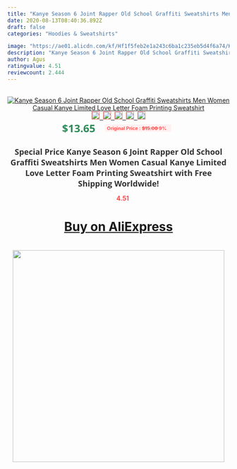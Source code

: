 ```yaml
---
title: "Kanye Season 6 Joint Rapper Old School Graffiti Sweatshirts Men Women Casual Kanye Limited Love Letter Foam Printing Sweatshirt"
date: 2020-08-13T08:40:36.892Z
draft: false
categories: "Hoodies & Sweatshirts"

image: "https://ae01.alicdn.com/kf/Hf1f5feb2e1a243c6ba1c235eb5d4f6a74/Kanye-Season-6-Joint-Rapper-Old-School-Graffiti-Sweatshirts-Men-Women-Casual-Kanye-Limited-Love-Letter.jpg"
description: "Kanye Season 6 Joint Rapper Old School Graffiti Sweatshirts Men Women Casual Kanye Limited Love Letter Foam Printing Sweatshirt"
author: Agus
ratingvalue: 4.51
reviewcount: 2.444
---
```

<br>
<div style="text-align: center;">
<a href="https://s.click.aliexpress.com/e/_9ynWzn" target="_blank" rel="nofollow noopener noreferrer"><img alt="Kanye Season 6 Joint Rapper Old School Graffiti Sweatshirts Men Women Casual Kanye Limited Love Letter Foam Printing Sweatshirt" class="magnifier-image" src="https://ae01.alicdn.com/kf/Hf1f5feb2e1a243c6ba1c235eb5d4f6a74/Kanye-Season-6-Joint-Rapper-Old-School-Graffiti-Sweatshirts-Men-Women-Casual-Kanye-Limited-Love-Letter.jpg_640x640.jpg">
<br>
<img style="border:1px solid salmon" src="https://ae01.alicdn.com/kf/Hf1f5feb2e1a243c6ba1c235eb5d4f6a74/Kanye-Season-6-Joint-Rapper-Old-School-Graffiti-Sweatshirts-Men-Women-Casual-Kanye-Limited-Love-Letter.jpg_120x120.jpg">&nbsp;&nbsp;<img style="border:1px solid salmon" src="https://ae01.alicdn.com/kf/Hc918565955de47e8bbb5e326f44e4c7cm/Kanye-Season-6-Joint-Rapper-Old-School-Graffiti-Sweatshirts-Men-Women-Casual-Kanye-Limited-Love-Letter.jpg_120x120.jpg">&nbsp;&nbsp;<img style="border:1px solid salmon" src="https://ae01.alicdn.com/kf/H631a5d1f22184599b591ade847763b4aR/Kanye-Season-6-Joint-Rapper-Old-School-Graffiti-Sweatshirts-Men-Women-Casual-Kanye-Limited-Love-Letter.jpg_120x120.jpg">&nbsp;&nbsp;<img style="border:1px solid salmon" src="https://ae01.alicdn.com/kf/H2f597cc12c6e4cd5b1ae988446aa72c2T/Kanye-Season-6-Joint-Rapper-Old-School-Graffiti-Sweatshirts-Men-Women-Casual-Kanye-Limited-Love-Letter.jpg_120x120.jpg">&nbsp;&nbsp;<img style="border:1px solid salmon" src="https://ae01.alicdn.com/kf/H30d86470e8984af688e43f114c717197W/Kanye-Season-6-Joint-Rapper-Old-School-Graffiti-Sweatshirts-Men-Women-Casual-Kanye-Limited-Love-Letter.jpg_120x120.jpg"></a></div><br0>
<div style="text-align: center;"><span style="background-color: white; border: 0px; box-sizing: border-box; color: seagreen; display: inline-block; font-family: &quot;open sans&quot; , &quot;arial&quot; , &quot;helvetica&quot; , sans-serif , &quot;heiti&quot;; font-size: 24px; font-stretch: inherit; font-weight: 700; line-height: inherit; margin: 0px 10px 0px 0px; padding: 0px; vertical-align: middle;">$13.65 </span>
<span style="background: rgb(255 , 241 , 241); border-radius: 3px; border: 0px; box-sizing: border-box; color: #ff4747; display: inline-block; font-family: inherit; font-size: 12px; font-stretch: inherit; font-style: inherit; font-variant: inherit; font-weight: 600; line-height: inherit; margin: 0px; padding: 2px 5px; transform: scale(0.9); vertical-align: middle;">Original Price : <b style="text-decoration: line-through;">$15.00 </b> 9%&nbsp;&nbsp;</span></div>
<h1 style="color: #333333; display: inline-block; font-family: &quot;open sans&quot; , &quot;arial&quot; , &quot;helvetica&quot; , sans-serif , &quot;heiti&quot;; font-size: 18px; font-stretch: inherit; font-weight: 700; text-align: center;">Special Price Kanye Season 6 Joint Rapper Old School Graffiti Sweatshirts Men Women Casual Kanye Limited Love Letter Foam Printing Sweatshirt with Free Shipping Worldwide!</h1>
<div style="color: #ff4747; text-align: center;">
<img src="https://4.bp.blogspot.com/-M0ZcTcb-5uY/XleCXlxnR4I/AAAAAAAAAEc/OrjgMkXV1oMQFaCRZj5HQwOCBcu3w1FegCPcBGAYYCw/s1600/star.png" style="height: 15px;">&nbsp;<b>4.51</b></div>
<div class="button_cont" align="center"><a class="buynow_a" href="https://s.click.aliexpress.com/e/_9ynWzn" target="_blank" rel="nofollow noopener noreferrer"><H1>Buy on AliExpress</H1></a></div><br>
<div class="separator" style="clear: both; text-align: center;">
<img src="https://lh3.googleusercontent.com/-pTy5HemUv9M/XlePHvY0dAI/AAAAAAAAAE4/0nX5iRUoIWY8eMW9Dpxeirr157OZliDIgCLcBGAsYHQ/s1600/badge.gif" width="480">
</div>
